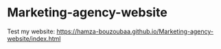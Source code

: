 # Marketing-agency-website

Test my website: https://hamza-bouzoubaa.github.io/Marketing-agency-website/index.html
